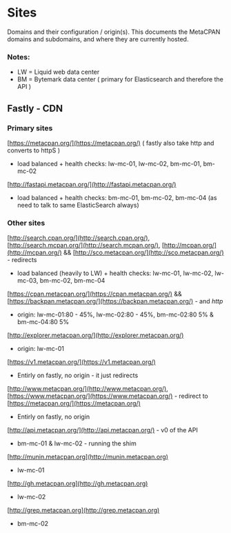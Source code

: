 # Sites

Domains and their configuration / origin(s). This documents the MetaCPAN domains and subdomains, and where they are currently hosted.

### Notes:

- LW = Liquid web data center
- BM = Bytemark data center ( primary for Elasticsearch and therefore the API )

## Fastly - CDN

### Primary sites

[https://metacpan.org/](https://metacpan.org/)  ( fastly also take http and converts to httpS )

 * load balanced + health checks: lw-mc-01, lw-mc-02, bm-mc-01, bm-mc-02

[http://fastapi.metacpan.org/](http://fastapi.metacpan.org/)

 * load balanced + health checks: bm-mc-01, bm-mc-02, bm-mc-04  (as need to talk to same ElasticSearch always)

### Other sites

[http://search.cpan.org/](http://search.cpan.org/), [http://search.mcpan.org/](http://search.mcpan.org/), [http://mcpan.org/](http://mcpan.org/) && [http://sco.metacpan.org/](http://sco.metacpan.org/) - redirects

 * load balanced (heavily to LW) + health checks: lw-mc-01, lw-mc-02, lw-mc-03, bm-mc-02, bm-mc-04

[https://cpan.metacpan.org/](https://cpan.metacpan.org/) && [https://backpan.metacpan.org/](https://backpan.metacpan.org/) - and _http_

 * origin: lw-mc-01:80 - 45%, lw-mc-02:80 - 45%, bm-mc-02:80 5% & bm-mc-04:80 5%

[http://explorer.metacpan.org/](http://explorer.metacpan.org/)

 * origin: lw-mc-01

[https://v1.metacpan.org/](https://v1.metacpan.org/)

 * Entirly on fastly, no origin - it just redirects

[http://www.metacpan.org/](http://www.metacpan.org/), [https://www.metacpan.org/](https://www.metacpan.org/) - redirect to [https://metacpan.org/](https://metacpan.org/)

 * Entirly on fastly, no origin

[http://api.metacpan.org/](http://api.metacpan.org/) - v0 of the API

  * bm-mc-01 & lw-mc-02 - running the shim

[http://munin.metacpan.org](http://munin.metacpan.org)

 * lw-mc-01
 
 [http://gh.metacpan.org](http://gh.metacpan.org)
 
 * lw-mc-02
 
 [http://grep.metacpan.org](http://grep.metacpan.org)
 
 * bm-mc-02

